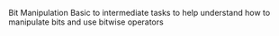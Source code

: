 

Bit Manipulation
Basic to intermediate tasks to help understand how to manipulate bits and use bitwise operators
